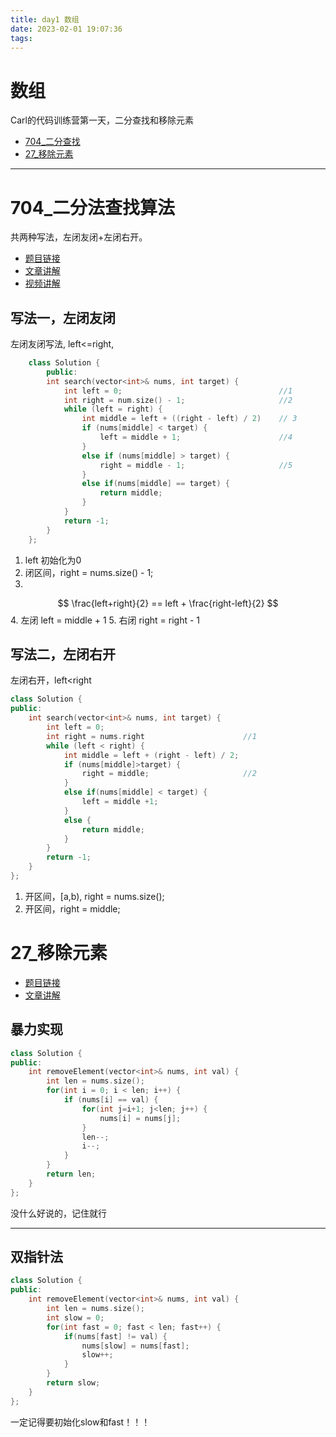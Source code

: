 ```yaml
---
title: day1 数组
date: 2023-02-01 19:07:36
tags:
---
```

# 数组

Carl的代码训练营第一天，二分查找和移除元素
- [704_二分查找](https://leetcode.cn/problems/binary-search/) 
- [27_移除元素](https://leetcode.cn/problems/remove-element/)

***
# 704_二分法查找算法
共两种写法，左闭友闭+左闭右开。
- [题目链接](https://leetcode.cn/problems/binary-search/)
- [文章讲解](https://programmercarl.com/0704.%E4%BA%8C%E5%88%86%E6%9F%A5%E6%89%BE.html)
- [视频讲解](https://www.bilibili.com/video/BV1fA4y1o715)

## 写法一，左闭友闭

左闭友闭写法, left<=right,
```cpp
    class Solution {
        public:
        int search(vector<int>& nums, int target) {
            int left = 0;                                   //1
            int right = num.size() - 1;                     //2
            while (left = right) {
                int middle = left + ((right - left) / 2)    // 3
                if (nums[middle] < target) {
                    left = middle + 1;                      //4
                }
                else if (nums[middle] > target) {
                    right = middle - 1;                     //5
                }
                else if(nums[middle] == target) {
                    return middle;
                }
            }
            return -1;
        }
    }; 

```
1. left 初始化为0
2. 闭区间，right = nums.size() - 1;
3.
$$
    \frac{left+right}{2} == left + \frac{right-left}{2}
$$
4. 左闭 left = middle + 1
5. 右闭 right = right - 1
   
## 写法二，左闭右开

左闭右开，left<right
```cpp
class Solution {
public:
    int search(vector<int>& nums, int target) {
        int left = 0;
        int right = nums.right                      //1
        while (left < right) {
            int middle = left + (right - left) / 2;
            if (nums[middle]>target) {
                right = middle;                     //2
            }
            else if(nums[middle] < target) {
                left = middle +1;
            }
            else {
                return middle;
            }
        }
        return -1;
    }
};
```
1. 开区间，[a,b), right = nums.size();
2. 开区间，right = middle;

# 27_移除元素
- [题目链接](https://leetcode.cn/problems/remove-element/)
- [文章讲解](https://programmercarl.com/0027.%E7%A7%BB%E9%99%A4%E5%85%83%E7%B4%A0.html)
## 暴力实现
```cpp
class Solution {
public:
    int removeElement(vector<int>& nums, int val) {
        int len = nums.size();
        for(int i = 0; i < len; i++) {
            if (nums[i] == val) {
                for(int j=i+1; j<len; j++) {
                    nums[i] = nums[j];
                }
                len--;
                i--;
            }
        }
        return len;
    }
};
```
没什么好说的，记住就行
***
## 双指针法
```cpp
class Solution {
public:
    int removeElement(vector<int>& nums, int val) {
        int len = nums.size();
        int slow = 0;
        for(int fast = 0; fast < len; fast++) {
            if(nums[fast] != val) {
                nums[slow] = nums[fast];
                slow++;
            }
        }
        return slow;
    }
};
```
一定记得要初始化slow和fast！！！